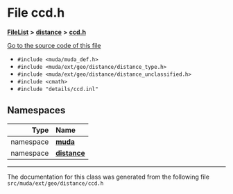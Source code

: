 

# File ccd.h



[**FileList**](files.md) **>** [**distance**](dir_eb002c7e2ab9cc8eedb85ee6f0f5ffd4.md) **>** [**ccd.h**](ccd_8h.md)

[Go to the source code of this file](ccd_8h_source.md)



* `#include <muda/muda_def.h>`
* `#include <muda/ext/geo/distance/distance_type.h>`
* `#include <muda/ext/geo/distance/distance_unclassified.h>`
* `#include <cmath>`
* `#include "details/ccd.inl"`













## Namespaces

| Type | Name |
| ---: | :--- |
| namespace | [**muda**](namespacemuda.md) <br> |
| namespace | [**distance**](namespacemuda_1_1distance.md) <br> |





















































------------------------------
The documentation for this class was generated from the following file `src/muda/ext/geo/distance/ccd.h`

